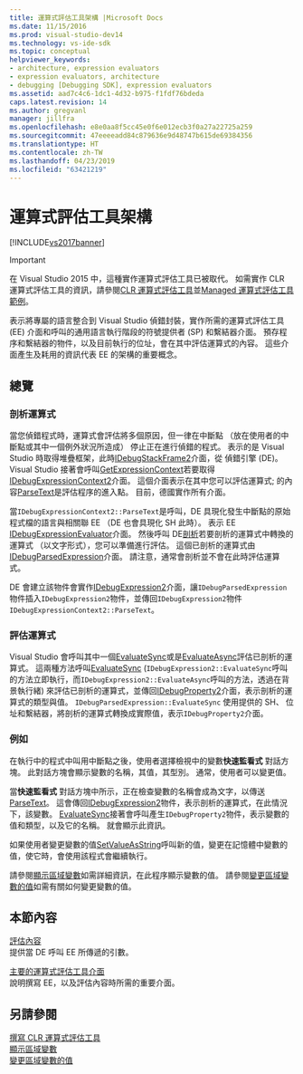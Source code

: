 ```yaml
---
title: 運算式評估工具架構 |Microsoft Docs
ms.date: 11/15/2016
ms.prod: visual-studio-dev14
ms.technology: vs-ide-sdk
ms.topic: conceptual
helpviewer_keywords:
- architecture, expression evaluators
- expression evaluators, architecture
- debugging [Debugging SDK], expression evaluators
ms.assetid: aad7c4c6-1dc1-4d32-b975-f1fdf76bdeda
caps.latest.revision: 14
ms.author: gregvanl
manager: jillfra
ms.openlocfilehash: e8e0aa8f5cc45e0f6e012ecb3f0a27a22725a259
ms.sourcegitcommit: 47eeeeadd84c879636e9d48747b615de69384356
ms.translationtype: HT
ms.contentlocale: zh-TW
ms.lasthandoff: 04/23/2019
ms.locfileid: "63421219"
---
```

# <a name="expression-evaluator-architecture"></a>運算式評估工具架構
[!INCLUDE[vs2017banner](../../includes/vs2017banner.md)]

> [!IMPORTANT]
> 在 Visual Studio 2015 中，這種實作運算式評估工具已被取代。 如需實作 CLR 運算式評估工具的資訊，請參閱[CLR 運算式評估工具](https://github.com/Microsoft/ConcordExtensibilitySamples/wiki/CLR-Expression-Evaluators)並[Managed 運算式評估工具範例](https://github.com/Microsoft/ConcordExtensibilitySamples/wiki/Managed-Expression-Evaluator-Sample)。  
  
 表示將專屬的語言整合到 Visual Studio 偵錯封裝，實作所需的運算式評估工具 (EE) 介面和呼叫的通用語言執行階段的符號提供者 (SP) 和繫結器介面。 預存程序和繫結器的物件，以及目前執行的位址，會在其中評估運算式的內容。 這些介面產生及耗用的資訊代表 EE 的架構的重要概念。  
  
## <a name="overview"></a>總覽  
  
### <a name="parsing-the-expression"></a>剖析運算式  
 當您偵錯程式時，運算式會評估將多個原因，但一律在中斷點 （放在使用者的中斷點或其中一個例外狀況所造成） 停止正在進行偵錯的程式。 表示的是 Visual Studio 時取得堆疊框架，此時[IDebugStackFrame2](../../extensibility/debugger/reference/idebugstackframe2.md)介面，從 偵錯引擎 (DE)。 Visual Studio 接著會呼叫[GetExpressionContext](../../extensibility/debugger/reference/idebugstackframe2-getexpressioncontext.md)若要取得[IDebugExpressionContext2](../../extensibility/debugger/reference/idebugexpressioncontext2.md)介面。 這個介面表示在其中您可以評估運算式; 的內容[ParseText](../../extensibility/debugger/reference/idebugexpressioncontext2-parsetext.md)是評估程序的進入點。 目前，德國實作所有介面。  
  
 當`IDebugExpressionContext2::ParseText`是呼叫，DE 具現化發生中斷點的原始程式檔的語言與相關聯 EE （DE 也會具現化 SH 此時）。 表示 EE [IDebugExpressionEvaluator](../../extensibility/debugger/reference/idebugexpressionevaluator.md)介面。 然後呼叫 DE[剖析](../../extensibility/debugger/reference/idebugexpressionevaluator-parse.md)若要剖析的運算式中轉換的運算式 （以文字形式），您可以準備進行評估。 這個已剖析的運算式由[IDebugParsedExpression](../../extensibility/debugger/reference/idebugparsedexpression.md)介面。 請注意，通常會剖析並不會在此時評估運算式。  
  
 DE 會建立該物件會實作[IDebugExpression2](../../extensibility/debugger/reference/idebugexpression2.md)介面，讓`IDebugParsedExpression`物件插入`IDebugExpression2`物件，並傳回`IDebugExpression2`物件`IDebugExpressionContext2::ParseText`。  
  
### <a name="evaluating-the-expression"></a>評估運算式  
 Visual Studio 會呼叫其中一個[EvaluateSync](../../extensibility/debugger/reference/idebugexpression2-evaluatesync.md)或是[EvaluateAsync](../../extensibility/debugger/reference/idebugexpression2-evaluateasync.md)評估已剖析的運算式。 這兩種方法呼叫[EvaluateSync](../../extensibility/debugger/reference/idebugparsedexpression-evaluatesync.md) (`IDebugExpression2::EvaluateSync`呼叫的方法立即執行，而`IDebugExpression2::EvaluateAsync`呼叫的方法，透過在背景執行緒) 來評估已剖析的運算式，並傳回[IDebugProperty2](../../extensibility/debugger/reference/idebugproperty2.md)介面，表示剖析的運算式的類型與值。 `IDebugParsedExpression::EvaluateSync` 使用提供的 SH、 位址和繫結器，將剖析的運算式轉換成實際值，表示`IDebugProperty2`介面。  
  
### <a name="for-example"></a>例如  
 在執行中的程式中叫用中斷點之後，使用者選擇檢視中的變數**快速監看式** 對話方塊。 此對話方塊會顯示變數的名稱，其值，其型別。 通常，使用者可以變更值。  
  
 當**快速監看式** 對話方塊中所示，正在檢查變數的名稱會成為文字，以傳送[ParseText](../../extensibility/debugger/reference/idebugexpressioncontext2-parsetext.md)。 這會傳回[IDebugExpression2](../../extensibility/debugger/reference/idebugexpression2.md)物件，表示剖析的運算式，在此情況下，該變數。 [EvaluateSync](../../extensibility/debugger/reference/idebugexpression2-evaluatesync.md)接著會呼叫產生`IDebugProperty2`物件，表示變數的值和類型，以及它的名稱。 就會顯示此資訊。  
  
 如果使用者變更變數的值[SetValueAsString](../../extensibility/debugger/reference/idebugproperty2-setvalueasstring.md)呼叫新的值，變更在記憶體中變數的值，使它時，會使用該程式會繼續執行。  
  
 請參閱[顯示區域變數](../../extensibility/debugger/displaying-locals.md)如需詳細資訊，在此程序顯示變數的值。 請參閱[變更區域變數的值](../../extensibility/debugger/changing-the-value-of-a-local.md)如需有關如何變更變數的值。  
  
## <a name="in-this-section"></a>本節內容  
 [評估內容](../../extensibility/debugger/evaluation-context.md)  
 提供當 DE 呼叫 EE 所傳遞的引數。  
  
 [主要的運算式評估工具介面](../../extensibility/debugger/key-expression-evaluator-interfaces.md)  
 說明撰寫 EE，以及評估內容時所需的重要介面。  
  
## <a name="see-also"></a>另請參閱  
 [撰寫 CLR 運算式評估工具](../../extensibility/debugger/writing-a-common-language-runtime-expression-evaluator.md)   
 [顯示區域變數](../../extensibility/debugger/displaying-locals.md)   
 [變更區域變數的值](../../extensibility/debugger/changing-the-value-of-a-local.md)
